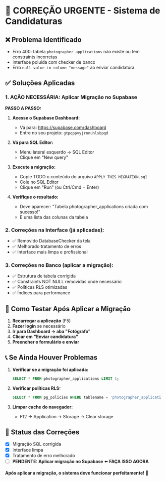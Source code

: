# 🚀 CORREÇÃO URGENTE - Sistema de Candidaturas

## ❌ Problema Identificado
- Erro 400: tabela `photographer_applications` não existe ou tem constraints incorretas
- Interface poluída com checker de banco
- Erro `null value in column "message"` ao enviar candidatura

## ✅ Soluções Aplicadas

### 1. **AÇÃO NECESSÁRIA: Aplicar Migração no Supabase**

**PASSO A PASSO:**

1. **Acesse o Supabase Dashboard:**
   - Vá para: https://supabase.com/dashboard
   - Entre no seu projeto: `gtpqppvyjrnnuhlsbpqd`

2. **Vá para SQL Editor:**
   - Menu lateral esquerdo → SQL Editor
   - Clique em "New query"

3. **Execute a migração:**
   - Copie TODO o conteúdo do arquivo `APPLY_THIS_MIGRATION.sql`
   - Cole no SQL Editor
   - Clique em "Run" (ou Ctrl/Cmd + Enter)

4. **Verifique o resultado:**
   - Deve aparecer: "Tabela photographer_applications criada com sucesso!"
   - E uma lista das colunas da tabela

### 2. **Correções na Interface (já aplicadas):**
- ✅ Removido DatabaseChecker da tela
- ✅ Melhorado tratamento de erros
- ✅ Interface mais limpa e profissional

### 3. **Correções no Banco (aplicar a migração):**
- ✅ Estrutura de tabela corrigida
- ✅ Constraints NOT NULL removidas onde necessário
- ✅ Políticas RLS otimizadas
- ✅ Índices para performance

## 🧪 Como Testar Após Aplicar a Migração

1. **Recarregar a aplicação** (F5)
2. **Fazer login** se necessário
3. **Ir para Dashboard → aba "Fotógrafo"**
4. **Clicar em "Enviar candidatura"**
5. **Preencher o formulário e enviar**

## 📞 Se Ainda Houver Problemas

1. **Verificar se a migração foi aplicada:**
   ```sql
   SELECT * FROM photographer_applications LIMIT 1;
   ```

2. **Verificar políticas RLS:**
   ```sql
   SELECT * FROM pg_policies WHERE tablename = 'photographer_applications';
   ```

3. **Limpar cache do navegador:**
   - F12 → Application → Storage → Clear storage

## 🎯 Status das Correções

- [x] Migração SQL corrigida
- [x] Interface limpa
- [x] Tratamento de erro melhorado
- [ ] **PENDENTE: Aplicar migração no Supabase** ⬅️ **FAÇA ISSO AGORA**

**Após aplicar a migração, o sistema deve funcionar perfeitamente!** 🚀